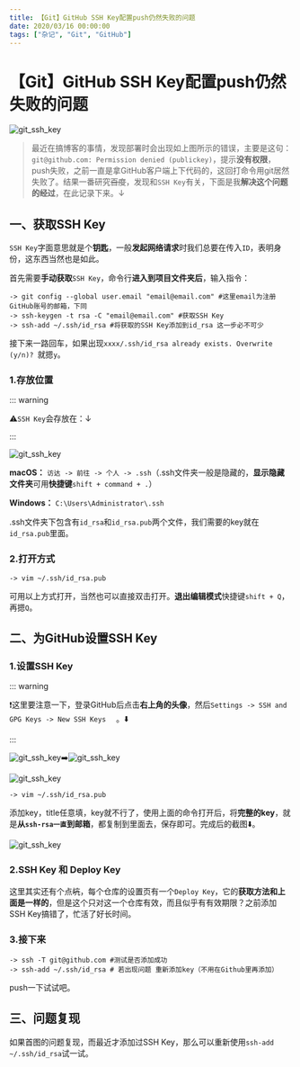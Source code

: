 ```yaml
---
title: 【Git】GitHub SSH Key配置push仍然失败的问题
date: 2020/03/16 00:00:00
tags: ["杂记", "Git", "GitHub"]
---
```


# 【Git】GitHub SSH Key配置push仍然失败的问题
<ClientOnly>
  <display-bar :displayData="$frontmatter"></display-bar>
</ClientOnly>

![git_ssh_key](/images/other/git_ssh_key_01.png)

> 最近在搞博客的事情，发现部署时会出现如上图所示的错误，主要是这句：``git@github.com: Permission denied (publickey)``，提示**没有权限**，push失败，之前一直是拿GitHub客户端上下代码的，这回打命令用git居然失败了。结果一番研究~~百度~~，发现和``SSH Key``有关，下面是我**解决这个问题的经过**，在此记录下来。↓

## 一、获取SSH Key

``SSH Key``字面意思就是个**钥匙**，一般**发起网络请求**时我们总要在传入``ID``，表明身份，这东西当然也是如此。

首先需要**手动获取**``SSH Key``，命令行**进入到项目文件夹后**，输入指令：

```shell
-> git config --global user.email "email@email.com" #这里email为注册GitHub账号的邮箱，下同
-> ssh-keygen -t rsa -C "email@email.com" #获取SSH Key
-> ssh-add ~/.ssh/id_rsa #将获取的SSH Key添加到id_rsa 这一步必不可少
```

接下来一路回车，如果出现``xxxx/.ssh/id_rsa already exists. Overwrite (y/n)? ``就摁``y``。

### 1.存放位置

::: warning

⚠️``SSH Key``会存放在：↓

:::

![git_ssh_key](/images/other/git_ssh_key_07.png)

**macOS：** ``访达 -> 前往 -> 个人 -> .ssh``（.ssh文件夹一般是隐藏的，**显示隐藏文件夹**可用**快捷键**``shift + command + .``）

**Windows：** ``C:\Users\Administrator\.ssh``

.ssh文件夹下包含有``id_rsa``和``id_rsa.pub``两个文件，我们需要的key就在``id_rsa.pub``里面。

### 2.打开方式

```shell
-> vim ~/.ssh/id_rsa.pub
```

可用以上方式打开，当然也可以直接双击打开。**退出编辑模式**快捷键``shift + Q``，再摁``Q``。

## 二、为GitHub设置SSH Key

### 1.设置SSH Key

::: warning

❗️这里要注意一下，登录GitHub后点击**右上角的头像**，然后``Settings -> SSH and GPG Keys -> New SSH Keys  `` 。⬇️

:::

![git_ssh_key](/images/other/git_ssh_key_02.png)➡️![git_ssh_key](/images/other/git_ssh_key_03.png)

![git_ssh_key](/images/other/git_ssh_key_08.png)

```shell
-> vim ~/.ssh/id_rsa.pub
```

添加key，title任意填，key就不行了，使用上面的命令打开后，将**完整的key**，就是**从``ssh-rsa一直``到邮箱**，都复制到里面去，保存即可。完成后的截图⬇️。

![git_ssh_key](/images/other/git_ssh_key_04.png)

### 2.SSH Key 和 Deploy Key

这里其实还有个点~~坑~~，每个仓库的设置页有一个``Deploy Key``，它的**获取方法和上面是一样的**，但是这个只对这一个仓库有效，而且似乎有有效期限？之前添加SSH Key搞错了，忙活了好长时间。

### 3.接下来

```shell
-> ssh -T git@github.com #测试是否添加成功
-> ssh-add ~/.ssh/id_rsa # 若出现问题 重新添加key（不用在Github里再添加）
```

push一下试试吧。

## 三、问题复现

如果首图的问题复现，而最近才添加过SSH Key，那么可以重新使用``ssh-add ~/.ssh/id_rsa``试一试。





